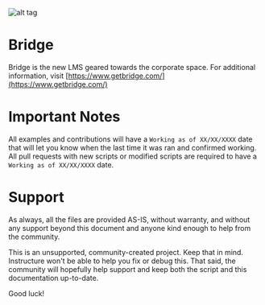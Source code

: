 ![alt tag](https://financesonline.com/uploads/2015/10/bridgeth.jpeg)

# Bridge
Bridge is the new LMS geared towards the corporate space. For additional information,
visit [https://www.getbridge.com/](https://www.getbridge.com/)

# Important Notes

All examples and contributions will have a `Working as of XX/XX/XXXX` date that will let you know when the last time it was ran and confirmed working. All pull requests with new scripts or modified scripts are required to have a `Working as of XX/XX/XXXX` date.


# Support
As always, all the files are provided AS-IS, without warranty, and without any support beyond this
document and anyone kind enough to help from the community.

This is an unsupported, community-created project. Keep that in mind. Instructure won't be
able to help you fix or debug this. That said, the community will hopefully help support
and keep both the script and this documentation up-to-date.

Good luck!
